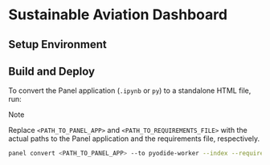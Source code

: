 # Sustainable Aviation Dashboard

## Setup Environment

## Build and Deploy

To convert the Panel application (`.ipynb` or `py`) to a standalone HTML file, run:

> [!NOTE]
> Replace `<PATH_TO_PANEL_APP>` and `<PATH_TO_REQUIREMENTS_FILE>` with the actual paths to the Panel application and the requirements file, respectively.

```bash
panel convert <PATH_TO_PANEL_APP> --to pyodide-worker --index --requirements <PATH_TO_REQUIREMENTS_FILE> --out pyodide
```